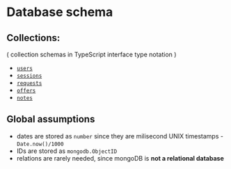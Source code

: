 # Database schema

## Collections:
( collection schemas in TypeScript interface type notation )
- [`users`](./users.md)
- [`sessions`](./sessions.md)
- [`requests`](./requests.md)
- [`offers`](./offers.md)
- [`notes`](./notes.md)


## Global assumptions
- dates are stored as `number` since they are milisecond UNIX timestamps - `Date.now()/1000`
- IDs are stored as `mongodb.ObjectID`
- relations are rarely needed, since mongoDB is **not a relational database**

